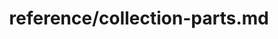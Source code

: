 ---
title: reference/collection-parts.md
showAuthorInfo: false
redirect_path: https://kotlinlang.org/docs/collection-parts.html
---